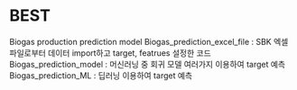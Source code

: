 # BEST
Biogas production prediction model 
Biogas_prediction_excel_file : SBK 엑셀 파일로부터 데이터 import하고 target, featrues 설정한 코드
Biogas_prediction_model : 머신러닝 중 회귀 모델 여러가지 이용하여 target 예측
Biogas_prediction_ML : 딥러닝 이용하여 target 예측 

